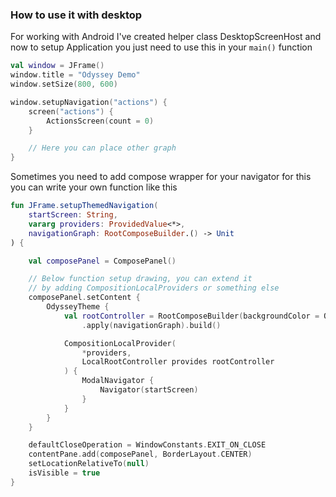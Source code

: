 ### How to use it with desktop

For working with Android I've created helper class DesktopScreenHost and now to setup Application you just need to use this
in your `main()` function

```kotlin
val window = JFrame()
window.title = "Odyssey Demo"
window.setSize(800, 600)

window.setupNavigation("actions") {
    screen("actions") {
        ActionsScreen(count = 0)
    }

    // Here you can place other graph
}
```

Sometimes you need to add compose wrapper for your navigator for this you can write your own function like this
```kotlin
fun JFrame.setupThemedNavigation(
    startScreen: String,
    vararg providers: ProvidedValue<*>,
    navigationGraph: RootComposeBuilder.() -> Unit
) {

    val composePanel = ComposePanel()

    // Below function setup drawing, you can extend it
    // by adding CompositionLocalProviders or something else
    composePanel.setContent {
        OdysseyTheme {
            val rootController = RootComposeBuilder(backgroundColor = Odyssey.color.primaryBackground)
                .apply(navigationGraph).build()

            CompositionLocalProvider(
                *providers,
                LocalRootController provides rootController
            ) {
                ModalNavigator {
                    Navigator(startScreen)
                }
            }
        }
    }

    defaultCloseOperation = WindowConstants.EXIT_ON_CLOSE
    contentPane.add(composePanel, BorderLayout.CENTER)
    setLocationRelativeTo(null)
    isVisible = true
}
```
